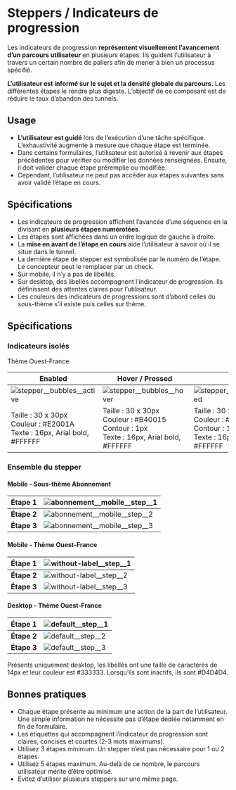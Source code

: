 # Steppers / Indicateurs de progression


Les indicateurs de progression **représentent visuellement l’avancement d’un parcours utilisateur** en plusieurs étapes. Ils guident l’utilisateur à travers un certain nombre de paliers afin de mener à bien un processus spécifié.

**L’utilisateur est informé sur le sujet et la densité globale du parcours.** Les différentes étapes le rendre plus digeste.
L’objectif de ce composant est de réduire le taux d’abandon des tunnels.


## Usage

- **L’utilisateur est guidé** lors de l’exécution d’une tâche spécifique. L’exhaustivité augmente à mesure que chaque étape est terminée.
- Dans certains formulaires, l’utilisateur est autorisé à revenir aux étapes précédentes pour vérifier ou modifier les données renseignées. Ensuite, il doit valider chaque étape préremplie ou modifiée.
- Cependant, l’utilisateur ne peut pas accéder aux étapes suivantes sans avoir validé l’étape en cours.

## Spécifications

- Les indicateurs de progression affichent l’avancée d’une séquence en la divisant en **plusieurs étapes numérotées**.
- Les étapes sont affichées dans un ordre logique de gauche à droite.
- La **mise en avant de l’étape en cours** aide l’utilisateur à savoir où il se situe dans le tunnel.
- La dernière étape de stepper est symbolisée par le numéro de l’étape. Le concepteur peut le remplacer par un check.
- Sur mobile, il n’y a pas de libellés.
- Sur desktop, des libellés accompagnent l’indicateur de progression. Ils définissent des attentes claires pour l’utilisateur.
- Les couleurs des indicateurs de progressions sont d’abord celles du sous-thème s’il existe puis celles sur thème.

## Spécifications

### Indicateurs isolés

Thème Ouest-France


Enabled | Hover / Pressed | Inactif | Check
------------ | ------------- | ------------- | ------------- |
![stepper__bubbles__active](components/COMPONENTS/Steppers/design/stepper__bubbles__active.png)| ![stepper__bubbles__hover](components/COMPONENTS/Steppers/design/stepper__bubbles__hover.png) |  ![stepper__bubbles__disabled](components/COMPONENTS/Steppers/design/stepper__bubbles__disabled.png) | ![stepper__bubbles__check](components/COMPONENTS/Steppers/design/stepper__bubbles__check.png)
Taille : 30 x 30px <br> Couleur : #E2001A <br> Texte : 16px, Arial bold, #FFFFFF | Taille : 30 x 30px  <br> Couleur : #B40015 <br> Contour : 1px <br> Texte : 16px, Arial bold, #FFFFFF | Taille : 30 x 30px <br> Couleur : #D4D4D4 <br> Contour : 1px <br> Texte : 16px, Arial bold, #FFFFFF | Taille : 30 x 30px <br> Couleur : #E2001A <br> Couleur du symbole : #FFFFFF


### Ensemble du stepper

#### Mobile - Sous-thème Abonnement

**Étape 1** | ![abonnement__mobile__step__1](components/COMPONENTS/Navigation/Steppers/design/abonnement__mobile__step__1.png)
------------ | -------------
**Étape 2** | ![abonnement__mobile__step__2](components/COMPONENTS/Navigation/Steppers/design/abonnement__mobile__step__2.png)
**Étape 3** | ![abonnement__mobile__step__3](components/COMPONENTS/Navigation/Steppers/design/abonnement__mobile__step__3.png)

#### Mobile - Thème Ouest-France

**Étape 1** | ![without-label__step__1](components/COMPONENTS/Navigation/Steppers/design/without-label__step__1.png)
------------ | -------------
**Étape 2** | ![without-label__step__2](components/COMPONENTS/Navigation//Steppers/design/without-label__step__2.png)
**Étape 3** | ![without-label__step__3](components/COMPONENTS/Navigation/Steppers/design/without-label__step__3.png)

#### Desktop - Thème Ouest-France

**Étape 1** | ![default__step__1](components/COMPONENTS/Navigation/Steppers/design/default__step__1.png)
------------ | -------------
**Étape 2** | ![default__step__2](components/COMPONENTS/Navigation/Steppers/design/default__step__2.png)
**Étape 3** | ![default__step__3](components/COMPONENTS/Navigation/Steppers/design/default__step__3.png)

Présents uniquement desktop, les libellés ont une taille de caractères de 14px et leur couleur est #333333. Lorsqu’ils sont inactifs, ils sont #D4D4D4.
## Bonnes pratiques

- Chaque étape présente au minimum une action de la part de l’utilisateur. Une simple information ne nécessite pas d’étape dédiée notamment en fin de formulaire.
- Les étiquettes qui accompagnent l’indicateur de progression sont claires, concises et courtes (2-3 mots maximums).
- Utilisez 3 étapes minimum. Un stepper n’est pas nécessaire pour 1 ou 2 étapes.
- Utilisez 5 étapes maximum. Au-delà de ce nombre, le parcours utilisateur mérite d’être optimisé.
- Évitez d’utiliser plusieurs steppers sur une même page.
